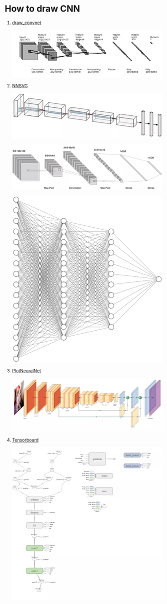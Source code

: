 # How to draw CNN

1. [draw_convnet](https://github.com/gwding/draw_convnet)

   ![](imgs/draw-convnet.webp)

2. [NNSVG](http://alexlenail.me/NN-SVG/LeNet.html)

   ![](imgs/nnsvg1.webp)

   ![](imgs/nnsvg2.webp)

   ![](imgs/nnsvg3.webp)

3. [PlotNeuralNet](https://github.com/HarisIqbal88/PlotNeuralNet)

   ![](imgs/plotneuralnet.webp)

4. [Tensorboard](https://www.tensorflow.org/tensorboard/graphs)

   ![](imgs/tensorboard.webp)

